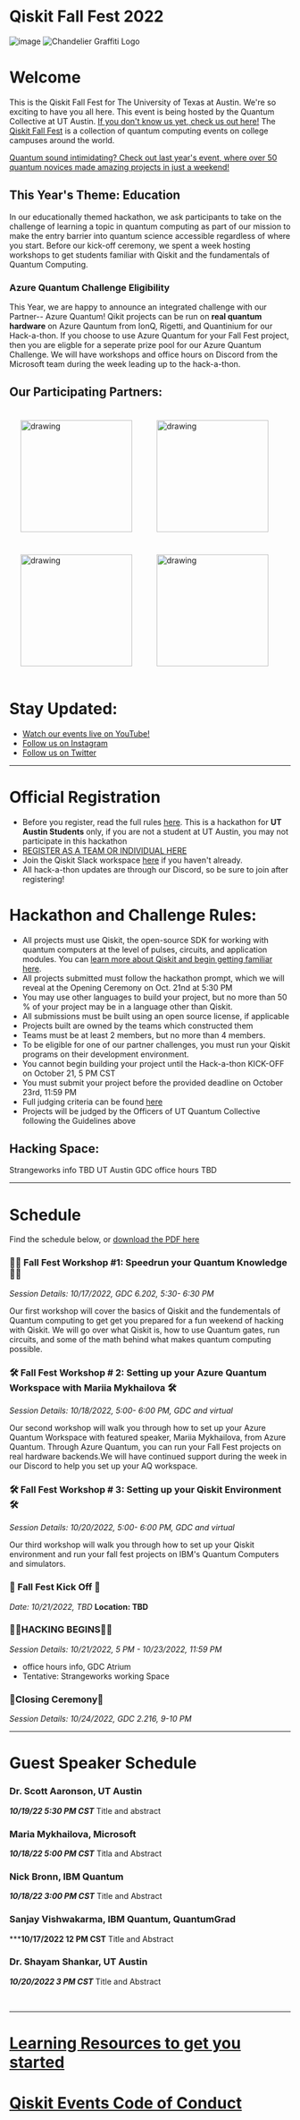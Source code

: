 # Qiskit Fall Fest 2022
![image](https://user-images.githubusercontent.com/57876448/193377002-e15b2207-5066-4639-b49e-468cb43e7fba.png)
![Chandelier Graffiti Logo](https://user-images.githubusercontent.com/57876448/193329877-d0172471-2b6f-4e5e-a9d6-52f6f27b7fbd.png)


# Welcome
This is the Qiskit Fall Fest for The University of Texas at Austin. We're so exciting to have you all here. This event is being hosted by the Quantum Collective at UT Austin. [If you don't know us yet, check us out here!](https://quantum-collective.webflow.io/) The [Qiskit Fall Fest](https://medium.com/qiskit/introducing-the-qiskit-fall-fest-feb8456b557) is a collection of quantum computing events on college campuses around the world. 

[Quantum sound intimidating? Check out last year's event, where over 50 quantum novices made amazing projects in just a weekend!](https://utqc.medium.com/ut-austin-qiskit-fall-fest-2021-aef227ef6c3b)

## This Year's Theme: Education

In our educationally themed hackathon, we ask participants to take on the challenge of learning a topic in quantum computing as part of our mission to make the entry barrier into quantum science accessible regardless of where you start. Before our kick-off ceremony, we spent a week hosting workshops to get students familiar with Qiskit and the fundamentals of Quantum Computing.


### Azure Quantum Challenge Eligibility

This Year, we are happy to announce an integrated challenge with our Partner-- Azure Quantum! Qikit projects can be run on **real quantum hardware** on Azure Qauntum from IonQ, Rigetti, and Quantinium for our Hack-a-thon. If you choose to use Azure Quantum for your Fall Fest project, then you are eligble for a seperate prize pool for our Azure Quantum Challenge. We will have workshops and office hours on Discord from the Microsoft team during the week leading up to the hack-a-thon.

## Our Participating Partners:
<img src="https://user-images.githubusercontent.com/57876448/193373395-37919cc6-1f16-426f-bc3a-532ebd6c0c2e.png" alt="drawing" width="200"  hspace="20" vspace="20"/>               <img src="https://user-images.githubusercontent.com/57876448/193373625-129ec4a4-0d34-4088-b04f-8f97f5619a88.png" alt="drawing" width="200"  hspace="20" vspace="20"/>               <img src="https://user-images.githubusercontent.com/57876448/193373825-f75bde83-2ef9-46d4-a488-2243a32a5139.png" alt="drawing" width="200" hspace="20" vspace="20"/>
<img src="https://user-images.githubusercontent.com/57876448/193665227-67e83921-e662-4c6e-a2f3-b6aee6f49ebc.png" alt="drawing" width="200" hspace="20" vspace="20"/>

# Stay Updated:
- [Watch our events live on YouTube!](https://www.youtube.com/channel/UCh4RUelsW3hNgywsg5qtUdA)
- [Follow us on Instagram](https://www.instagram.com/texasquantum/?hl=en)
- [Follow us on Twitter](https://mobile.twitter.com/hookemhadamards)



--------------------------------
# Official Registration
- Before you register, read the full rules [here](https://docs.google.com/document/d/1JuZAMwg3nSKEEUDc5v6ZfVDTGTUzXFXL/edit?usp=sharing&ouid=114487989066989860856&rtpof=true&sd=true). This is a hackathon for **UT Austin Students** only, if you are not a student at UT Austin, you may not participate in this hackathon
- [REGISTER AS A TEAM OR INDIVIDUAL HERE](https://forms.gle/NPm3qgAaqenri5u98)
- Join the Qiskit Slack workspace [here](https://ibm.co/joinqiskitslack) if you haven't already. 
- All hack-a-thon updates are through our Discord, so be sure to join after registering!



# Hackathon and Challenge Rules:
- All projects must use Qiskit, the open-source SDK for working with quantum computers at the level of pulses, circuits, and application modules. You can [learn more about Qiskit and begin getting familiar here](https://qiskit.org/learn/).
- All projects submitted must follow the hackathon prompt, which we will reveal at the Opening Ceremony on Oct. 21nd at 5:30 PM
-	You may use other languages to build your project, but no more than 50 % of your project may be in a language other than Qiskit.
-	All submissions must be built using an open source license, if applicable
-	Projects built are owned by the teams which constructed them
-	Teams must be at least 2 members, but no more than 4 members.
-	To be eligible for one of our partner challenges, you must run your Qiskit programs on their development environment.
-	You cannot begin building your project until the Hack-a-thon KICK-OFF on October 21, 5 PM CST 
- You must submit your project before the provided deadline on October 23rd, 11:59 PM
-	Full judging criteria can be found [here](https://docs.google.com/document/d/1JuZAMwg3nSKEEUDc5v6ZfVDTGTUzXFXL/edit?usp=sharing&ouid=114487989066989860856&rtpof=true&sd=true)
-	Projects will be judged by the Officers of UT Quantum Collective following the Guidelines above


## Hacking Space:
Strangeworks info TBD
UT Austin GDC office hours TBD


--------------------------------
# Schedule
 Find the schedule below, or [download the PDF here](https://github.com/qiskit-community/fall-fest-22/blob/main/Fall%20Fest%20Workshop%20Schedule.pdf)

### 🏃‍♀️ Fall Fest Workshop #1: Speedrun your Quantum Knowledge 🏃‍♀️

*Session Details: 10/17/2022, GDC 6.202, 5:30- 6:30  PM*

Our first workshop will cover the basics of Qiskit and the fundementals of Quantum computing to get get you prepared for a fun weekend of hacking with Qiskit. We will go over what Qiskit is, how to use Quantum gates, run circuits, and some of the math behind what makes quantum computing possible.

### 🛠 Fall Fest Workshop # 2: Setting up your Azure Quantum Workspace with Mariia Mykhailova 🛠

*Session Details: 10/18/2022, 5:00- 6:00 PM, GDC and virtual*

Our second workshop will walk you through how to set up your Azure Quantum Workspace with featured speaker, Mariia Mykhailova, from Azure Quantum. Through Azure Quantum, you can run your Fall Fest projects on real hardware backends.We will have continued support during the week in our Discord to help you set up your AQ workspace.


### 🛠 Fall Fest Workshop # 3: Setting up your Qiskit Environment 🛠

*Session Details: 10/20/2022, 5:00- 6:00 PM, GDC and virtual*

Our third workshop will walk you through how to set up your Qiskit environment and run your fall fest projects on IBM's Quantum Computers and simulators. 

### 🚀 Fall Fest Kick Off 🚀
*Date: 10/21/2022, TBD*
**Location: TBD**

### **👩‍💻HACKING BEGINS👩‍💻**
*Session Details: 10/21/2022, 5 PM - 10/23/2022, 11:59 PM*
- office hours info, GDC Atrium 
- Tentative: Strangeworks working Space

### 🎉Closing Ceremony🎉
*Session Details: 10/24/2022, GDC 2.216, 9-10 PM*

--------------------------------
# Guest Speaker Schedule

### Dr. Scott Aaronson, UT Austin
***10/19/22 5:30 PM CST***
Title and abstract
### Maria Mykhailova, Microsoft
***10/18/22 5:00 PM CST***
Titla and Abstract
### Nick Bronn, IBM Quantum
***10/18/22 3:00 PM CST***
Title and Abstract
### Sanjay Vishwakarma, IBM Quantum, QuantumGrad
*****10/17/2022 12 PM CST**
Title and Abstract
### Dr. Shayam Shankar, UT Austin
***10/20/2022 3 PM CST***
Title and Abstract

<br>

--------------------------------
# [Learning Resources to get you started](https://github.com/UT-Austin-Quantum-Collective/Qiskit-Fall-Fest-2022/blob/main/LearningResources.MD)

# [Qiskit Events Code of Conduct](https://github.com/Qiskit/qiskit/blob/master/CODE_OF_CONDUCT.md)
